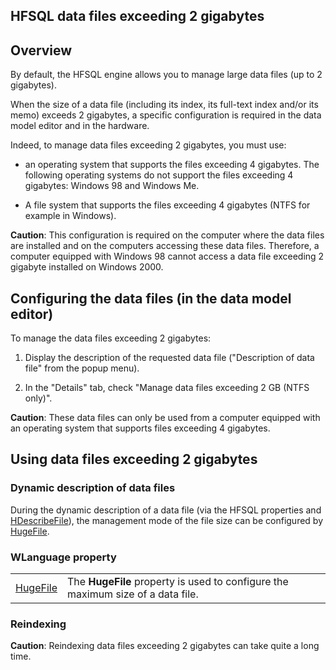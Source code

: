 
## HFSQL data files exceeding 2 gigabytes 
			



<a name="NOTE1"></a>
<a name="NOTE1_1"></a>


## Overview
<a name="overview_ELTTEXTE000114"></a>
By default, the HFSQL engine allows you to manage large data files (up to 2 gigabytes). 

When the size of a data file (including its index, its full-text index and/or its memo) exceeds 2 gigabytes, a specific configuration is required in the data model editor and in the hardware.

Indeed, to manage data files exceeding 2 gigabytes, you must use:

- an operating system that supports the files exceeding 4 gigabytes. The following operating systems do not support the files exceeding 4 gigabytes: Windows 98 and Windows Me.

- A file system that supports the files exceeding 4 gigabytes (NTFS for example in Windows). 




**Caution**: This configuration is required on the computer where the data files are installed and on the computers accessing these data files. Therefore, a computer equipped with Windows 98 cannot access a data file exceeding 2 gigabyte installed on Windows 2000.



<a name="NOTE2"></a>
<a name="NOTE2_1"></a>


## Configuring the data files (in the data model editor)
<a name="configuring_the_data_files_the_data_model_editor_ELTTEXTE000144"></a>
To manage the data files exceeding 2 gigabytes: 

1. Display the description of the requested data file ("Description of data file" from the popup menu).

2. In the "Details" tab, check "Manage data files exceeding 2 GB (NTFS only)".




**Caution**: These data files can only be used from a computer equipped with an operating system that supports files exceeding 4 gigabytes.

<a name="NOTE3"></a>
<a name="NOTE3_1"></a>


## Using data files exceeding 2 gigabytes
<a name="using_data_files_exceeding_2_gigabytes_ELTTEXTE000168"></a>


### Dynamic description of data files
<a name="dynamic_description_data_files_ELTPARAGRAPHE000045"></a>

During the dynamic description of a data file (via the HFSQL properties and [HDescribeFile](../WDLang4/3044206.md)), the management mode of the file size can be configured by [HugeFile](../Proprietes/2512037.md).
<a name="NOTE3_2"></a>


### WLanguage property
<a name="wlanguage_property_ELTPARAGRAPHE000058"></a>




|   |   |
| --- | --- |
| [HugeFile](../Proprietes/2512037.md) | The **HugeFile** property is used to configure the maximum size of a data file. |




<a name="NOTE3_3"></a>


### Reindexing
<a name="reindexing_ELTPARAGRAPHE000065"></a>

**Caution**: Reindexing data files exceeding 2 gigabytes can take quite a long time.



